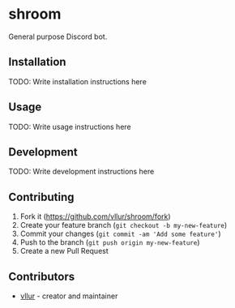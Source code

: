 # shroom

General purpose Discord bot.

## Installation

TODO: Write installation instructions here

## Usage

TODO: Write usage instructions here

## Development

TODO: Write development instructions here

## Contributing

1. Fork it (<https://github.com/vllur/shroom/fork>)
2. Create your feature branch (`git checkout -b my-new-feature`)
3. Commit your changes (`git commit -am 'Add some feature'`)
4. Push to the branch (`git push origin my-new-feature`)
5. Create a new Pull Request

## Contributors

- [vllur](https://github.com/vllur) - creator and maintainer
